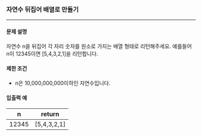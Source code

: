### 자연수 뒤집어 배열로 만들기
<hr></hr>

#### 문제 설명
자연수 n을 뒤집어 각 자리 숫자를 원소로 가지는 배열 형태로 리턴해주세요. 예를들어 n이 12345이면 [5,4,3,2,1]을 리턴합니다.

#### 제한 조건
* n은 10,000,000,000이하인 자연수입니다.

#### 입출력 예
|n|	return|
|--|---|
|12345|	[5,4,3,2,1]|
